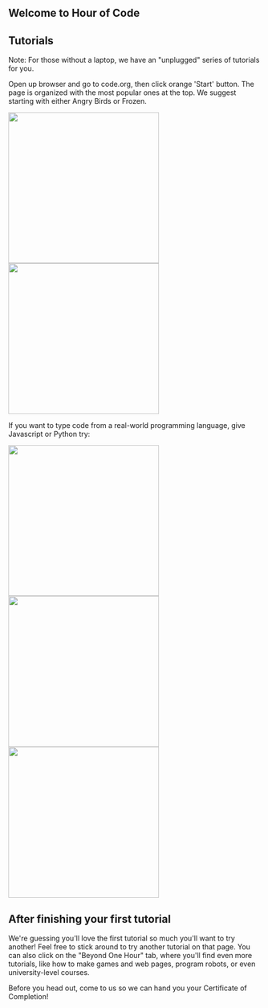 ## Welcome to Hour of Code

## Tutorials

Note: For those without a laptop, we have an "unplugged" series of tutorials for you.

Open up browser and go to code.org, then click orange 'Start' button. The page is organized with the most popular ones at the top. We suggest starting with either Angry Birds or Frozen.

<img src="http://code.org/images/fit-520/frozen_carousel.jpg" width="300"/>
<img src="http://code.org/images/fit-520/codehoc3.jpg" width="300"/>

If you want to type code from a real-world programming language, give Javascript or Python try:

<img src="http://code.org/images/fit-520/khanacademy.jpg" width="300"/>
<img src="http://code.org/images/fit-520/codecombat.jpg" width="300"/>
<img src="http://code.org/images/fit-520/groklearning.jpg" width="300"/>

## After finishing your first tutorial

We're guessing you'll love the first tutorial so much you'll want to try another! Feel free to stick around to try another tutorial on that page. You can also click on the "Beyond One Hour" tab, where you'll find even more tutorials, like how to make games and web pages, program robots, or even university-level courses.

Before you head out, come to us so we can hand you your Certificate of Completion!
